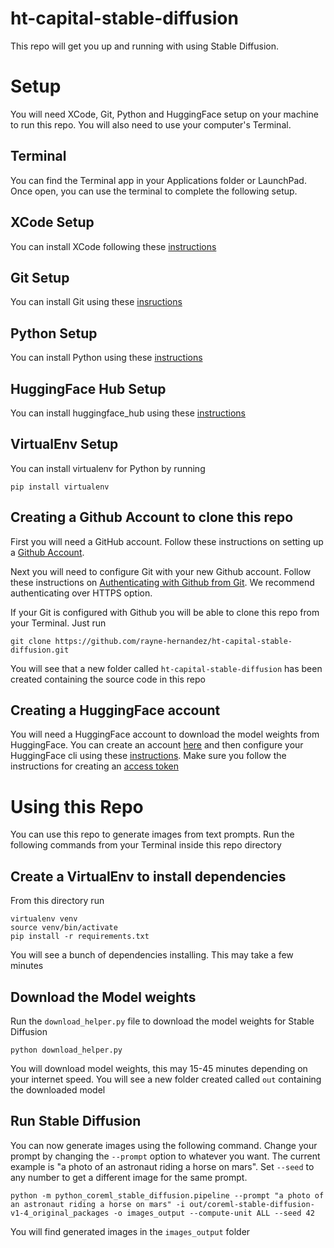 # ht-capital-stable-diffusion

This repo will get you up and running with using Stable Diffusion.

# Setup
You will need XCode, Git, Python and HuggingFace setup on your machine to run this repo. You will also need to use your computer's Terminal.
## Terminal
You can find the Terminal app in your Applications folder or LaunchPad. Once open, you can use the terminal to complete the following setup.
## XCode Setup
You can install XCode following these [instructions](https://www.freecodecamp.org/news/install-xcode-command-line-tools/)
## Git Setup
You can install Git using these [insructions](https://git-scm.com/book/en/v2/Getting-Started-Installing-Git)
## Python Setup
You can install Python using these [instructions](https://realpython.com/installing-python/#how-to-install-from-the-official-installer)
## HuggingFace Hub Setup
You can install huggingface_hub using these [instructions](https://huggingface.co/docs/huggingface_hub/quick-start#installation)
## VirtualEnv Setup
You can install virtualenv for Python by running
```
pip install virtualenv
```

## Creating a Github Account to clone this repo
First you will need a GitHub account. Follow these instructions on setting up a [Github Account](https://docs.github.com/en/get-started/onboarding/getting-started-with-your-github-account#part-1-configuring-your-github-account).

Next you will need to configure Git with your new Github account. Follow these instructions on [Authenticating with Github from Git](https://docs.github.com/en/get-started/quickstart/set-up-git#authenticating-with-github-from-git). We recommend authenticating over HTTPS option.

If your Git is configured with Github you will be able to clone this repo from your Terminal. Just run
```
git clone https://github.com/rayne-hernandez/ht-capital-stable-diffusion.git
```

You will see that a new folder called `ht-capital-stable-diffusion` has been created containing the source code in this repo

## Creating a HuggingFace account
You will need a HuggingFace account to download the model weights from HuggingFace. You can create an account [here](https://huggingface.co/join) and then configure your HuggingFace cli using these [instructions](https://huggingface.co/docs/huggingface_hub/quick-start#login). Make sure you follow the instructions for creating an [access token](https://huggingface.co/docs/hub/security-tokens)

# Using this Repo
You can use this repo to generate images from text prompts. Run the following commands from your Terminal inside this repo directory
## Create a VirtualEnv to install dependencies
From this directory run
```
virtualenv venv
source venv/bin/activate
pip install -r requirements.txt
```
You will see a bunch of dependencies installing. This may take a few minutes

## Download the Model weights
Run the `download_helper.py` file to download the model weights for Stable Diffusion
```
python download_helper.py
```
You will download model weights, this may 15-45 minutes depending on your internet speed. You will see a new folder created called `out` containing the downloaded model

## Run Stable Diffusion
You can now generate images using the following command. Change your prompt by changing the `--prompt` option to whatever you want. The current example is "a photo of an astronaut riding a horse on mars". Set `--seed` to any number to get a different image for the same prompt.
```
python -m python_coreml_stable_diffusion.pipeline --prompt "a photo of an astronaut riding a horse on mars" -i out/coreml-stable-diffusion-v1-4_original_packages -o images_output --compute-unit ALL --seed 42
```
You will find generated images in the `images_output` folder
